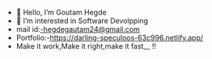 - 👋 Hello, I’m Goutam Hegde 
- 👀 I’m interested in Software Devolpping
-  mail id:-hegdegautam24@gmail.com
- Portfolio:-https://darling-speculoos-63c996.netlify.app/
- Make it work,Make it right,make it fast__
!!
<!---
justdodcode24/justdodcode24 is a ✨ special ✨ repository because its `README.md` (this file) appears on your GitHub profile.
You can click the Preview link to take a look at your changes.
--->
